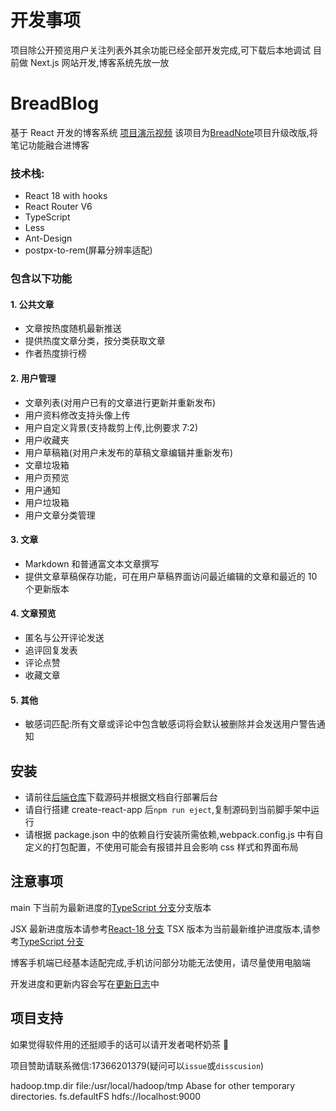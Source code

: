 # 开发事项

项目除公开预览用户关注列表外其余功能已经全部开发完成,可下载后本地调试
目前做 Next.js 网站开发,博客系统先放一放

# BreadBlog

基于 React 开发的博客系统 [项目演示视频](https://www.bilibili.com/video/BV1k5411m7bf)
该项目为[BreadNote](https://github.com/Watish/BreadNote)项目升级改版,将笔记功能融合进博客

### 技术栈:

- React 18 with hooks
- React Router V6
- TypeScript
- Less
- Ant-Design
- postpx-to-rem(屏幕分辨率适配)

### 包含以下功能

#### 1. 公共文章

- 文章按热度随机最新推送
- 提供热度文章分类，按分类获取文章
- 作者热度排行榜

#### 2. 用户管理

- 文章列表(对用户已有的文章进行更新并重新发布)
- 用户资料修改支持头像上传
- 用户自定义背景(支持裁剪上传,比例要求 7:2)
- 用户收藏夹
- 用户草稿箱(对用户未发布的草稿文章编辑并重新发布)
- 文章垃圾箱
- 用户页预览
- 用户通知
- 用户垃圾箱
- 用户文章分类管理

#### 3. 文章

- Markdown 和普通富文本文章撰写
- 提供文章草稿保存功能，可在用户草稿界面访问最近编辑的文章和最近的 10 个更新版本

#### 4. 文章预览

- 匿名与公开评论发送
- 追评回复发表
- 评论点赞
- 收藏文章

#### 5. 其他

- 敏感词匹配:所有文章或评论中包含敏感词将会默认被删除并会发送用户警告通知

## 安装

- 请前往[后端仓库](http://server.watish.xyz:5880/watish/BreadBlog)下载源码并根据文档自行部署后台
- 请自行搭建 create-react-app 后`npm run eject`,复制源码到当前脚手架中运行
- 请根据 package.json 中的依赖自行安装所需依赖,webpack.config.js 中有自定义的打包配置，不使用可能会有报错并且会影响 css 样式和界面布局

## 注意事项

main 下当前为最新进度的[TypeScript 分支](https://github.com/ChineseBread/BreadBlog/tree/React-18-ts)分支版本

JSX 最新进度版本请参考[React-18 分支](https://github.com/ChineseBread/BreadBlog/tree/React-18)
TSX 版本为当前最新维护进度版本,请参考[TypeScript 分支](https://github.com/ChineseBread/BreadBlog/tree/React-18-ts)

博客手机端已经基本适配完成,手机访问部分功能无法使用，请尽量使用电脑端

开发进度和更新内容会写在[更新日志](https://github.com/ChineseBread/BreadBlog/blob/main/UPDATE-LOG.md)中

## 项目支持

如果觉得软件用的还挺顺手的话可以请开发者喝杯奶茶 🤪

项目赞助请联系微信:17366201379(疑问可以`issue`或`disscusion`)

<property> 
<name>hadoop.tmp.dir</name> 
<value>file:/usr/local/hadoop/tmp</value> 
<description>Abase for other temporary directories.</description> 
 </property> 
 <property> 
<name>fs.defaultFS</name> 
<value>hdfs://localhost:9000</value> 
 </property>
